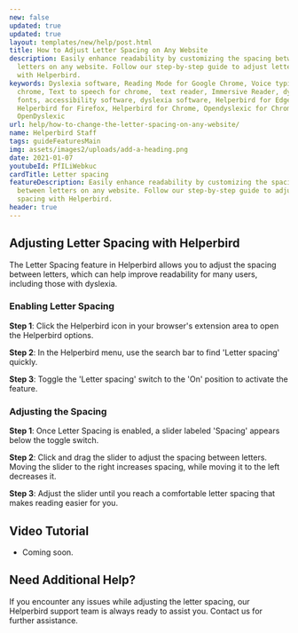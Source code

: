 ```yaml
---
new: false
updated: true
updated: true
layout: templates/new/help/post.html
title: How to Adjust Letter Spacing on Any Website
description: Easily enhance readability by customizing the spacing between
  letters on any website. Follow our step-by-step guide to adjust letter spacing
  with Helperbird.
keywords: Dyslexia software, Reading Mode for Google Chrome, Voice typing for
  chrome, Text to speech for chrome,  text reader, Immersive Reader, dyslexia
  fonts, accessibility software, dyslexia software, Helperbird for Edge,
  Helperbird for Firefox, Helperbird for Chrome, Opendyslexic for Chrome,
  OpenDyslexic
url: help/how-to-change-the-letter-spacing-on-any-website/
name: Helperbird Staff
tags: guideFeaturesMain
img: assets/images2/uploads/add-a-heading.png
date: 2021-01-07
youtubeId: PfILiWebkuc
cardTitle: Letter spacing
featureDescription: Easily enhance readability by customizing the spacing
  between letters on any website. Follow our step-by-step guide to adjust letter
  spacing with Helperbird.
header: true
---
```



## Adjusting Letter Spacing with Helperbird

The Letter Spacing feature in Helperbird allows you to adjust the spacing between letters, which can help improve readability for many users, including those with dyslexia.

### Enabling Letter Spacing

**Step 1**: Click the Helperbird icon in your browser's extension area to open the Helperbird options.

**Step 2**: In the Helperbird menu, use the search bar to find 'Letter spacing' quickly.

**Step 3**: Toggle the 'Letter spacing' switch to the 'On' position to activate the feature.

### Adjusting the Spacing

**Step 1**: Once Letter Spacing is enabled, a slider labeled 'Spacing' appears below the toggle switch.

**Step 2**: Click and drag the slider to adjust the spacing between letters. Moving the slider to the right increases spacing, while moving it to the left decreases it.

**Step 3**: Adjust the slider until you reach a comfortable letter spacing that makes reading easier for you.


## Video Tutorial

- Coming soon.

## Need Additional Help?

If you encounter any issues while adjusting the letter spacing, our Helperbird support team is always ready to assist you. Contact us for further assistance.
